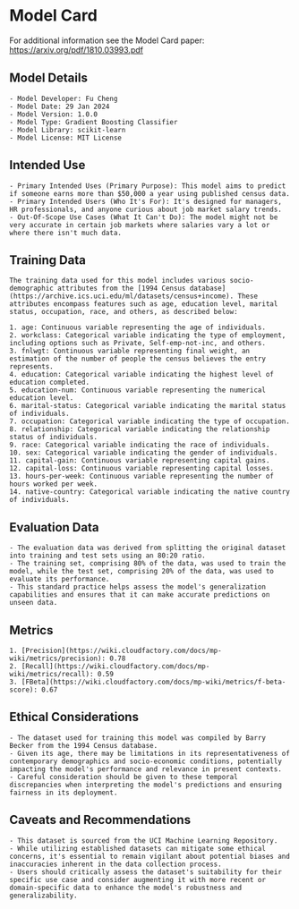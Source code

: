 # Model Card
For additional information see the Model Card paper: https://arxiv.org/pdf/1810.03993.pdf

## Model Details
    - Model Developer: Fu Cheng
    - Model Date: 29 Jan 2024
    - Model Version: 1.0.0
    - Model Type: Gradient Boosting Classifier
    - Model Library: scikit-learn
    - Model License: MIT License 

## Intended Use
    - Primary Intended Uses (Primary Purpose): This model aims to predict if someone earns more than $50,000 a year using published census data.
    - Primary Intended Users (Who It's For): It's designed for managers, HR professionals, and anyone curious about job market salary trends.
    - Out-Of-Scope Use Cases (What It Can't Do): The model might not be very accurate in certain job markets where salaries vary a lot or where there isn't much data.

## Training Data
    The training data used for this model includes various socio-demographic attributes from the [1994 Census database](https://archive.ics.uci.edu/ml/datasets/census+income). These attributes encompass features such as age, education level, marital status, occupation, race, and others, as described below:

    1. age: Continuous variable representing the age of individuals.
    2. workclass: Categorical variable indicating the type of employment, including options such as Private, Self-emp-not-inc, and others.
    3. fnlwgt: Continuous variable representing final weight, an estimation of the number of people the census believes the entry represents.
    4. education: Categorical variable indicating the highest level of education completed.
    5. education-num: Continuous variable representing the numerical education level.
    6. marital-status: Categorical variable indicating the marital status of individuals.
    7. occupation: Categorical variable indicating the type of occupation.
    8. relationship: Categorical variable indicating the relationship status of individuals.
    9. race: Categorical variable indicating the race of individuals.
    10. sex: Categorical variable indicating the gender of individuals.
    11. capital-gain: Continuous variable representing capital gains.
    12. capital-loss: Continuous variable representing capital losses.
    13. hours-per-week: Continuous variable representing the number of hours worked per week.
    14. native-country: Categorical variable indicating the native country of individuals.

## Evaluation Data
    - The evaluation data was derived from splitting the original dataset into training and test sets using an 80:20 ratio.
    - The training set, comprising 80% of the data, was used to train the model, while the test set, comprising 20% of the data, was used to evaluate its performance.
    - This standard practice helps assess the model's generalization capabilities and ensures that it can make accurate predictions on unseen data.

## Metrics
    1. [Precision](https://wiki.cloudfactory.com/docs/mp-wiki/metrics/precision): 0.78
    2. [Recall](https://wiki.cloudfactory.com/docs/mp-wiki/metrics/recall): 0.59
    3. [FBeta](https://wiki.cloudfactory.com/docs/mp-wiki/metrics/f-beta-score): 0.67

## Ethical Considerations
    - The dataset used for training this model was compiled by Barry Becker from the 1994 Census database.
    - Given its age, there may be limitations in its representativeness of contemporary demographics and socio-economic conditions, potentially impacting the model's performance and relevance in present contexts.
    - Careful consideration should be given to these temporal discrepancies when interpreting the model's predictions and ensuring fairness in its deployment.

## Caveats and Recommendations
    - This dataset is sourced from the UCI Machine Learning Repository.
    - While utilizing established datasets can mitigate some ethical concerns, it's essential to remain vigilant about potential biases and inaccuracies inherent in the data collection process.
    - Users should critically assess the dataset's suitability for their specific use case and consider augmenting it with more recent or domain-specific data to enhance the model's robustness and generalizability.